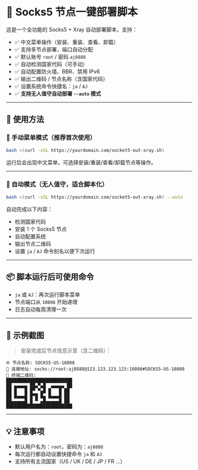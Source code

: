 # 🎯 Socks5 节点一键部署脚本

这是一个全功能的 Socks5 + Xray 自动部署脚本，支持：

- ✅ 中文菜单操作（安装、重装、查看、卸载）
- ✅ 支持多节点部署，端口自动分配
- ✅ 默认账号 `root` / 密码 `aj8888`
- ✅ 自动检测国家代码（可手动）
- ✅ 自动配置防火墙、BBR、禁用 IPv6
- ✅ 输出二维码 / 节点名称（含国家代码）
- ✅ 设置系统命令快捷名：`ja` / `AJ`
- ✅ **支持无人值守自动部署 `--auto` 模式**

---

## 🚀 使用方法

### 🔧 手动菜单模式（推荐首次使用）

```bash
bash <(curl -sSL https://yourdomain.com/socket5-out-xray.sh)
```

运行后会出现中文菜单，可选择安装/重装/查看/卸载节点等操作。

---

### 🤖 自动模式（无人值守，适合脚本化）

```bash
bash <(curl -sSL https://yourdomain.com/socket5-out-xray.sh) --auto
```

自动完成以下内容：

- 检测国家代码
- 安装 1 个 Socks5 节点
- 自动配置系统
- 输出节点二维码
- 设置 `ja` / `AJ` 命令别名以便下次运行

---

## 📦 脚本运行后可使用命令

- `ja` 或 `AJ`：再次运行脚本菜单
- 节点端口从 `10808` 开始递增
- 日志自动每周清理一次

---

## 📄 示例截图

> 安装完成后节点信息示意（含二维码）：

```
🌐 节点名称: SOCKS5-US-10808
🔗 连接地址: socks://root:aj8888@123.123.123.123:10808#SOCKS5-US-10808
📎 终端二维码:
█████████████████████████
██ ▄▄▄▄▄ ██▄▀▄█  ▄▄▄▄▄ ██
██ █   █ █▀ ▀▄█ █   █ ██
██ █▄▄▄█ █▀█ █▄ █▄▄▄█ ██
██▄▄▄▄▄█ █ ▀ ▄█▄▄▄▄▄█ ██
█████████████████████████
```

---

## 💡 注意事项

- 默认用户名为：`root`，密码为：`aj8888`
- 每次运行都自动设置快捷命令 `ja` 和 `AJ`
- 支持所有主流国家（US / UK / DE / JP / FR ...）
